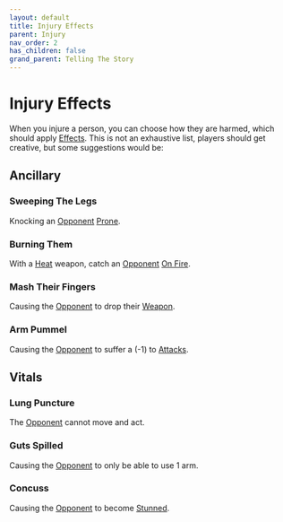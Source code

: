 ```yaml
---
layout: default
title: Injury Effects
parent: Injury
nav_order: 2
has_children: false
grand_parent: Telling The Story
---
```

# Injury Effects
When you injure a person, you can choose how they are harmed, which should apply [Effects](Effects). This is not an exhaustive list, players should get creative, but some suggestions would be:

## Ancillary
### Sweeping The Legs
Knocking an [Opponent](Terminology#Opponent) [Prone](Effects#Prone).

### Burning Them
With a [Heat](Injury#Heat) weapon, catch an [Opponent](Terminology#Opponent) [On Fire](Effects#On%20Fire).

### Mash Their Fingers
Causing the [Opponent](Terminology#Opponent) to drop their [Weapon](Weapons).

### Arm Pummel
Causing the [Opponent](Terminology#Opponent) to suffer a (-1) to [Attacks](Terminology#Attack).

## Vitals

### Lung Puncture
The [Opponent](Game/Core/Terminology#Opponent) cannot move and act.

### Guts Spilled
Causing the [Opponent](Game/Core/Terminology#Opponent) to only be able to use 1 arm.

### Concuss
Causing the [Opponent](Terminology#Opponent) to become [Stunned](Effects#Stunned).
